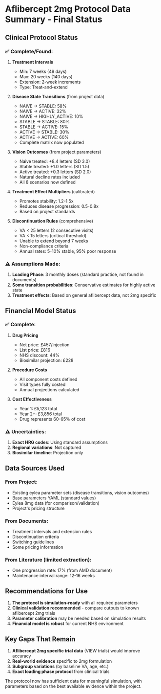# Aflibercept 2mg Protocol Data Summary - Final Status

## Clinical Protocol Status

### ✅ Complete/Found:
1. **Treatment Intervals**
   - Min: 7 weeks (49 days)
   - Max: 20 weeks (140 days) 
   - Extension: 2-week increments
   - Type: Treat-and-extend

2. **Disease State Transitions** (from project data)
   - NAIVE → STABLE: 58%
   - NAIVE → ACTIVE: 32%
   - NAIVE → HIGHLY_ACTIVE: 10%
   - STABLE → STABLE: 80%
   - STABLE → ACTIVE: 15%
   - ACTIVE → STABLE: 30%
   - ACTIVE → ACTIVE: 60%
   - Complete matrix now populated

3. **Vision Outcomes** (from project parameters)
   - Naive treated: +8.4 letters (SD 3.0)
   - Stable treated: +1.0 letters (SD 1.5)
   - Active treated: +0.3 letters (SD 2.0)
   - Natural decline rates included
   - All 8 scenarios now defined

4. **Treatment Effect Multipliers** (calibrated)
   - Promotes stability: 1.2-1.5x
   - Reduces disease progression: 0.5-0.8x
   - Based on project standards

5. **Discontinuation Rules** (comprehensive)
   - VA < 25 letters (2 consecutive visits)
   - VA < 15 letters (critical threshold)
   - Unable to extend beyond 7 weeks
   - Non-compliance criteria
   - Annual rates: 5-10% stable, 95% poor response

### ⚠️ Assumptions Made:
1. **Loading Phase**: 3 monthly doses (standard practice, not found in documents)
2. **Some transition probabilities**: Conservative estimates for highly active state
3. **Treatment effects**: Based on general aflibercept data, not 2mg specific

## Financial Model Status

### ✅ Complete:
1. **Drug Pricing**
   - Net price: £457/injection
   - List price: £816
   - NHS discount: 44%
   - Biosimilar projection: £228

2. **Procedure Costs**
   - All component costs defined
   - Visit types fully costed
   - Annual projections calculated

3. **Cost Effectiveness**
   - Year 1: £5,123 total
   - Year 2+: £3,856 total
   - Drug represents 60-65% of cost

### ⚠️ Uncertainties:
1. **Exact HRG codes**: Using standard assumptions
2. **Regional variations**: Not captured
3. **Biosimilar timeline**: Projection only

## Data Sources Used

### From Project:
- Existing eylea parameter sets (disease transitions, vision outcomes)
- Base parameters YAML (standard values)
- Eylea 8mg data (for comparison/validation)
- Project's pricing structure

### From Documents:
- Treatment intervals and extension rules
- Discontinuation criteria
- Switching guidelines
- Some pricing information

### From Literature (limited extraction):
- One progression rate: 17% (from AMD document)
- Maintenance interval range: 12-16 weeks

## Recommendations for Use

1. **The protocol is simulation-ready** with all required parameters
2. **Clinical validation recommended** - compare outputs to known aflibercept 2mg trials
3. **Parameter calibration** may be needed based on simulation results
4. **Financial model is robust** for current NHS environment

## Key Gaps That Remain

1. **Aflibercept 2mg specific trial data** (VIEW trials) would improve accuracy
2. **Real-world evidence** specific to 2mg formulation
3. **Subgroup variations** (by baseline VA, age, etc.)
4. **Exact loading phase protocol** from clinical trials

The protocol now has sufficient data for meaningful simulation, with parameters based on the best available evidence within the project.